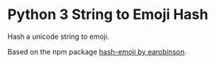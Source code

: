 # Python 3 String to Emoji Hash

Hash a unicode string to emoji.

Based on the npm package [hash-emoji by
earobinson](https://github.com/earobinson/hash-emoji).
